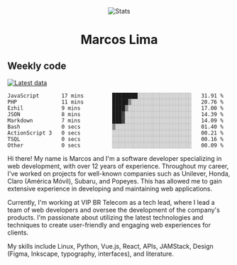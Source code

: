 <div align="center">
  <img src="https://user-images.githubusercontent.com/958723/207206099-04913a11-e77d-4b52-a9d3-5d702839508b.png" alt="Stats" />
  <h1>Marcos Lima</h1>
</div>

## Weekly code

[![Latest data](https://github.com/skvggor/skvggor/actions/workflows/main.yml/badge.svg)](https://github.com/skvggor/skvggor/actions/workflows/main.yml)

<!--START_SECTION:waka-->

```text
JavaScript       17 mins         ████████░░░░░░░░░░░░░░░░░   31.91 %
PHP              11 mins         █████▒░░░░░░░░░░░░░░░░░░░   20.76 %
Ezhil            9 mins          ████▒░░░░░░░░░░░░░░░░░░░░   17.00 %
JSON             8 mins          ███▓░░░░░░░░░░░░░░░░░░░░░   14.39 %
Markdown         7 mins          ███▓░░░░░░░░░░░░░░░░░░░░░   14.09 %
Bash             0 secs          ▒░░░░░░░░░░░░░░░░░░░░░░░░   01.40 %
ActionScript 3   0 secs          ░░░░░░░░░░░░░░░░░░░░░░░░░   00.21 %
TSQL             0 secs          ░░░░░░░░░░░░░░░░░░░░░░░░░   00.16 %
Other            0 secs          ░░░░░░░░░░░░░░░░░░░░░░░░░   00.09 %
```

<!--END_SECTION:waka-->

  <p>Hi there! My name is Marcos and I'm a software developer specializing in web development, with over 12 years of experience. Throughout my career, I've worked on projects for well-known companies such as Unilever, Honda, Claro (América Móvil), Subaru, and Popeyes. This has allowed me to gain extensive experience in developing and maintaining web applications.</p>
  
  <p>Currently, I'm working at VIP BR Telecom as a tech lead, where I lead a team of web developers and oversee the development of the company's products. I'm passionate about utilizing the latest technologies and techniques to create user-friendly and engaging web experiences for clients.</p>
  
  <p>My skills include Linux, Python, Vue.js, React, APIs, JAMStack, Design (Figma, Inkscape, typography, interfaces), and literature.</p>
<!-- </details> -->

<!-- <div align="center">
  <h2>🤖 Recent Code Activity</h2>
  <img width="500" src="https://github-readme-stats.vercel.app/api/wakatime?username=skvggor&hide_title=true&layout=compact&theme=transparent" alt="Wakatime Stats" />
</div>

<br>

<div align="center">
  <h2>📈 GitHub Stats</h2>
  <img width="500" src="https://github-readme-stats.vercel.app/api?username=skvggor&show_icons=true&theme=transparent&hide_title=true&count_private=true" alt="GitHub Stats" />
</div>
 -->
